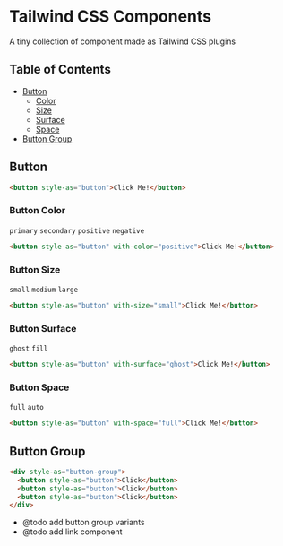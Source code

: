# Tailwind CSS Components

A tiny collection of component made as Tailwind CSS plugins

## Table of Contents

- [Button](#button)
  - [Color](#button-color)
  - [Size](#button-size)
  - [Surface](#button-surface)
  - [Space](#button-space)
- [Button Group](#button-group)

## Button

```html
<button style-as="button">Click Me!</button>
```

### Button Color

`primary` `secondary` `positive` `negative`

```html
<button style-as="button" with-color="positive">Click Me!</button>
```

### Button Size

`small` `medium` `large`

```html
<button style-as="button" with-size="small">Click Me!</button>
```

### Button Surface

`ghost` `fill`

```html
<button style-as="button" with-surface="ghost">Click Me!</button>
```

### Button Space

`full` `auto`

```html
<button style-as="button" with-space="full">Click Me!</button>
```

## Button Group

```html
<div style-as="button-group">
  <button style-as="button">Click</button>
  <button style-as="button">Click</button>
  <button style-as="button">Click</button>
</div>
```

- @todo add button group variants
- @todo add link component
